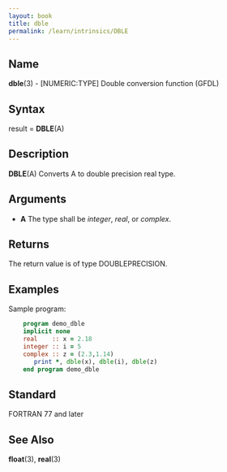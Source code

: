 ```yaml
---
layout: book
title: dble
permalink: /learn/intrinsics/DBLE
---
```

## __Name__

__dble__(3) - \[NUMERIC:TYPE\] Double conversion function
(GFDL)

## __Syntax__

result = __DBLE__(A)

## __Description__

__DBLE__(A) Converts A to double precision real type.

## __Arguments__

  - __A__
    The type shall be _integer_, _real_, or _complex_.

## __Returns__

The return value is of type DOUBLEPRECISION.

## __Examples__

Sample program:

```fortran
    program demo_dble
    implicit none
    real    :: x = 2.18
    integer :: i = 5
    complex :: z = (2.3,1.14)
       print *, dble(x), dble(i), dble(z)
    end program demo_dble
```

## __Standard__

FORTRAN 77 and later

## __See Also__

__float__(3), __real__(3)
